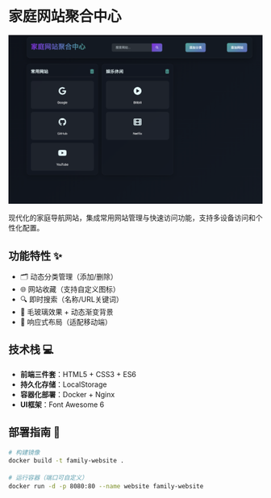 # 家庭网站聚合中心

![示例截图](https://raw.githubusercontent.com/VincentFox/blog_img/main/images/CleanShot%202025-05-30%20at%2020.17.49@2x.png)

现代化的家庭导航网站，集成常用网站管理与快速访问功能，支持多设备访问和个性化配置。

## 功能特性 ✨
- 🗂️ 动态分类管理（添加/删除）
- 🌐 网站收藏（支持自定义图标）
- 🔍 即时搜索（名称/URL关键词）
- 🎨 毛玻璃效果 + 动态渐变背景
- 📱 响应式布局（适配移动端）

## 技术栈 💻
- **前端三件套**：HTML5 + CSS3 + ES6
- **持久化存储**：LocalStorage
- **容器化部署**：Docker + Nginx
- **UI框架**：Font Awesome 6

## 部署指南 🚀
```bash
# 构建镜像
docker build -t family-website .

# 运行容器（端口可自定义）
docker run -d -p 8080:80 --name website family-website
